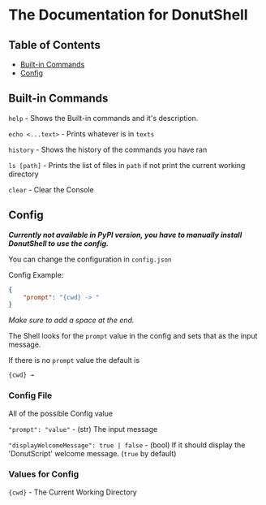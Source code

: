 # The Documentation for DonutShell

## Table of Contents

- [Built-in Commands](#built-in-commands)
- [Config](#config)

## Built-in Commands

`help` - Shows the Built-in commands and it's description.

`echo <...text>` - Prints whatever is in `texts`

`history` - Shows the history of the commands you have ran

`ls [path]` - Prints the list of files in `path` if not print the current working directory

`clear` - Clear the Console

## Config
_**Currently not available in PyPI version, you have to manually install DonutShell to use the config.**_

You can change the configuration in `config.json`

Config Example:

```json
{
    "prompt": "{cwd} -> "
}
```

_Make sure to add a space at the end._

The Shell looks for the `prompt` value in the config and sets that as the input message.

If there is no `prompt` value the default is

`{cwd} → `

### Config File

All of the possible Config value

`"prompt": "value"` - (str) The input message

`"displayWelcomeMessage": true | false` - (bool) If it should display the 'DonutScript' welcome message. (`true` by default)

### Values for Config

`{cwd}` - The Current Working Directory
